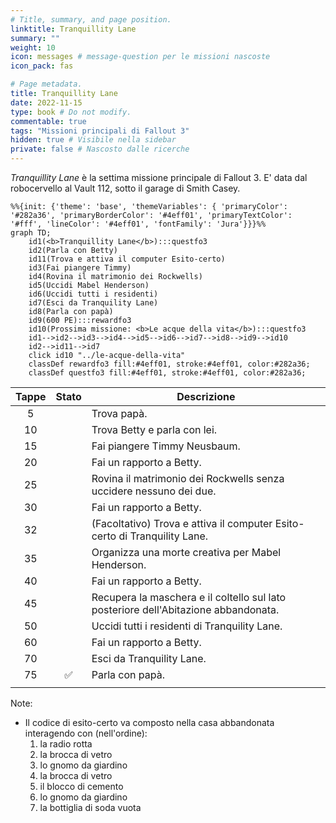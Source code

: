 ```yaml
---
# Title, summary, and page position.
linktitle: Tranquillity Lane
summary: ""
weight: 10
icon: messages # message-question per le missioni nascoste
icon_pack: fas

# Page metadata.
title: Tranquillity Lane
date: 2022-11-15
type: book # Do not modify.
commentable: true
tags: "Missioni principali di Fallout 3"
hidden: true # Visibile nella sidebar
private: false # Nascosto dalle ricerche
---
```


*Tranquillity Lane* è la settima missione principale di Fallout 3. E' data dal robocervello al Vault 112, sotto il garage di Smith Casey.


```mermaid
%%{init: {'theme': 'base', 'themeVariables': { 'primaryColor': '#282a36', 'primaryBorderColor': '#4eff01', 'primaryTextColor': '#fff', 'lineColor': '#4eff01', 'fontFamily': 'Jura'}}}%%
graph TD;
    id1(<b>Tranquillity Lane</b>):::questfo3
    id2(Parla con Betty)
    id11(Trova e attiva il computer Esito-certo)
    id3(Fai piangere Timmy)
    id4(Rovina il matrimonio dei Rockwells)
    id5(Uccidi Mabel Henderson) 
    id6(Uccidi tutti i residenti) 
    id7(Esci da Tranquility Lane)
    id8(Parla con papà)
    id9(600 PE):::rewardfo3
    id10(Prossima missione: <b>Le acque della vita</b>):::questfo3
    id1-->id2-->id3-->id4-->id5-->id6-->id7-->id8-->id9-->id10
    id2-->id11-->id7
    click id10 "../le-acque-della-vita"
    classDef rewardfo3 fill:#4eff01, stroke:#4eff01, color:#282a36;
    classDef questfo3 fill:#4eff01, stroke:#4eff01, color:#282a36;
```

| Tappe |       Stato        | Descrizione                                                                         |
| :---: | :----------------: | ----------------------------------------------------------------------------------- |
|   5   |                    | Trova papà.                                                                         |
|  10   |                    | Trova Betty e parla con lei.                                                        |
|  15   |                    | Fai piangere Timmy Neusbaum.                                                        |
|  20   |                    | Fai un rapporto a Betty.                                                            |
|  25   |                    | Rovina il matrimonio dei Rockwells senza uccidere nessuno dei due.                  |
|  30   |                    | Fai un rapporto a Betty.                                                            |
|  32   |                    | (Facoltativo) Trova e attiva il computer Esito-certo di Tranquility Lane.           |
|  35   |                    | Organizza una morte creativa per Mabel Henderson.                                   |
|  40   |                    | Fai un rapporto a Betty.                                   |
|  45   |                    | Recupera la maschera e il coltello sul lato posteriore dell'Abitazione abbandonata. |
|  50   |                    | Uccidi tutti i residenti di Tranquility Lane.                                       |
|  60   |                    | Fai un rapporto a Betty.                                                            |
|  70   |                    | Esci da Tranquility Lane.                                                           |
|  75   | :white_check_mark: | Parla con papà.                                                                     |
|       |                    |                                                                                     |

Note:
- Il codice di esito-certo va composto nella casa abbandonata interagendo con (nell'ordine): 
	1. la radio rotta
	2. la brocca di vetro
	3. lo gnomo da giardino
	4. la brocca di vetro
	5. il blocco di cemento
	6. lo gnomo da giardino
	7. la bottiglia di soda vuota
